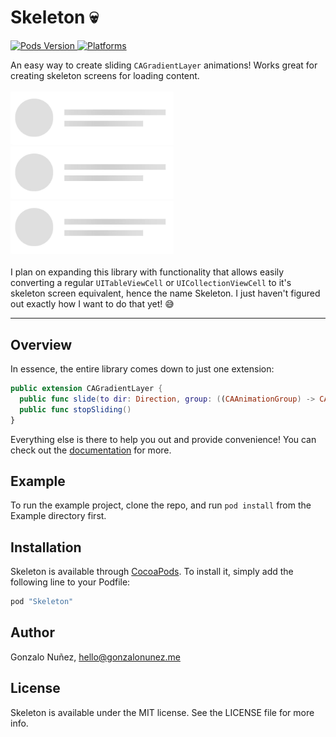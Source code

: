 # Skeleton :skull:

<a href="https://cocoapods.org/pods/Skeleton">
    <img src="https://img.shields.io/cocoapods/v/Skeleton.svg?style=flat"
         alt="Pods Version">
</a>
<a href="http://www.gonzalonunez.me/Skeleton/">
    <img src="https://img.shields.io/cocoapods/p/Skeleton.svg?style=flat"
         alt="Platforms">
</a>

An easy way to create sliding `CAGradientLayer` animations! Works great for creating skeleton screens for loading content.
<br>
<br>
<img src="https://github.com/gonzalonunez/Skeleton/blob/master/Resources/skeleton-logo-animation.gif" width=261/>
<br>
<img src="https://github.com/gonzalonunez/Skeleton/blob/master/Resources/skeleton-logo-animation.gif" width=261/>
<br>
<img src="https://github.com/gonzalonunez/Skeleton/blob/master/Resources/skeleton-logo-animation.gif" width=261/>
<br>
<br>
I plan on expanding this library with functionality that allows easily converting a regular `UITableViewCell` or `UICollectionViewCell` to it's skeleton screen equivalent, hence the name Skeleton. I just haven't figured out exactly how I want to do that yet! :sweat_smile:

----------------

## Overview

In essence, the entire library comes down to just one extension:

```swift
public extension CAGradientLayer {
  public func slide(to dir: Direction, group: ((CAAnimationGroup) -> CAAnimationGroup) = { $0 })
  public func stopSliding()
}
```
Everything else is there to help you out and provide convenience! You can check out the [documentation](http://www.gonzalonunez.me/Skeleton/) for more.

## Example

To run the example project, clone the repo, and run `pod install` from the Example directory first.

## Installation

Skeleton is available through [CocoaPods](http://cocoapods.org). To install it, simply add the following line to your Podfile:

```ruby
pod "Skeleton"
```

## Author

Gonzalo Nuñez, hello@gonzalonunez.me

## License

Skeleton is available under the MIT license. See the LICENSE file for more info.
